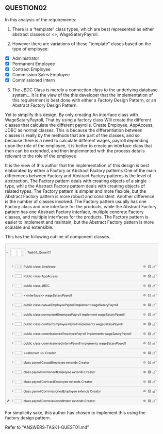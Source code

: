 ## QUESTION02

In this  analysis of the requirements:

1. There is a “template” class types, which are best represented as either abstract classes or <<interfaces>>, WageSataryPayroll.

2. However there are variations of these “template” clases based on the type of employee:
- [x] Administrator
- [x] Permanent Employee
- [x] Contract Employee
- [x] Commission Sales Employee
- [x] Commissioned Intern
3. The JBDC Class is merely a connection class to the underlying database system…
   It is the view of the this developer that the implementation of this requirement is best done with either a Factory Design Pattern, or an Abstract Factory Design Pattern.

Yet to simplify this design, By only creating An interface class with WageSataryPayroll, That by using a factory class Will create the different classes that calculate the different payrolls. Create Employee, AppAccess, JDBC as normal classes. This is because the differentiation between classes is really by the methods that are part of the classes, and so because there is a need to calculate different wages, payroll depending upon the role of the employee, it is better to create an interface class that then can be extended, and then implemented with the process details relevant to the role of the employee.

It is the view of this author that the implementation of this design is best elaborated by either a Factory or Abstract Factory patterns
One of the main differences between Factory and Abstract Factory patterns is the level of abstraction. The Factory pattern deals with creating objects of a single type, while the Abstract Factory pattern deals with creating objects of related types.
The Factory pattern is simpler and more flexible, but the Abstract Factory pattern is more robust and consistent. Another difference is the number of classes involved. The Factory pattern usually has one Factory class and one interface for the products, while the Abstract Factory pattern has one Abstract Factory interface, multiple concrete Factory classes, and multiple interfaces for the products. The Factory pattern is easier to implement and maintain, but the Abstract Factory pattern is more scalable and extensible.

This has the following outline of component classes...

![](Task01_Quest01_outline.png)

For simplicity sake, this author has chosen to implement this using the factory design pattern.

Refer to "ANSWERS-TASK1-QUEST01.md"




<br /><br />